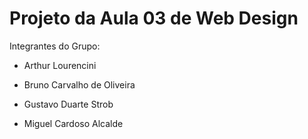 # Projeto da Aula 03 de Web Design

Integrantes do Grupo:

- Arthur Lourencini

- Bruno Carvalho de Oliveira

- Gustavo Duarte Strob

- Miguel Cardoso Alcalde